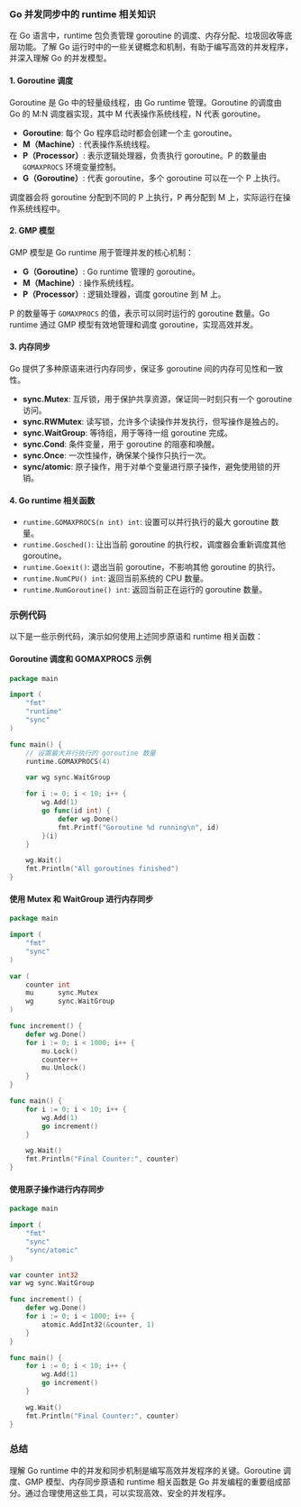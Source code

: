 ### Go 并发同步中的 runtime 相关知识

在 Go 语言中，runtime 包负责管理 goroutine 的调度、内存分配、垃圾回收等底层功能。了解 Go 运行时中的一些关键概念和机制，有助于编写高效的并发程序，并深入理解 Go 的并发模型。

#### 1. Goroutine 调度

Goroutine 是 Go 中的轻量级线程，由 Go runtime 管理。Goroutine 的调度由 Go 的 M:N 调度器实现，其中 M 代表操作系统线程，N 代表 goroutine。

- **Goroutine**: 每个 Go 程序启动时都会创建一个主 goroutine。
- **M（Machine）**: 代表操作系统线程。
- **P（Processor）**: 表示逻辑处理器，负责执行 goroutine。P 的数量由 `GOMAXPROCS` 环境变量控制。
- **G（Goroutine）**: 代表 goroutine，多个 goroutine 可以在一个 P 上执行。

调度器会将 goroutine 分配到不同的 P 上执行，P 再分配到 M 上，实际运行在操作系统线程中。

#### 2. GMP 模型

GMP 模型是 Go runtime 用于管理并发的核心机制：

- **G（Goroutine）**: Go runtime 管理的 goroutine。
- **M（Machine）**: 操作系统线程。
- **P（Processor）**: 逻辑处理器，调度 goroutine 到 M 上。

P 的数量等于 `GOMAXPROCS` 的值，表示可以同时运行的 goroutine 数量。Go runtime 通过 GMP 模型有效地管理和调度 goroutine，实现高效并发。

#### 3. 内存同步

Go 提供了多种原语来进行内存同步，保证多 goroutine 间的内存可见性和一致性。

- **sync.Mutex**: 互斥锁，用于保护共享资源，保证同一时刻只有一个 goroutine 访问。
- **sync.RWMutex**: 读写锁，允许多个读操作并发执行，但写操作是独占的。
- **sync.WaitGroup**: 等待组，用于等待一组 goroutine 完成。
- **sync.Cond**: 条件变量，用于 goroutine 的阻塞和唤醒。
- **sync.Once**: 一次性操作，确保某个操作只执行一次。
- **sync/atomic**: 原子操作，用于对单个变量进行原子操作，避免使用锁的开销。

#### 4. Go runtime 相关函数

- `runtime.GOMAXPROCS(n int) int`: 设置可以并行执行的最大 goroutine 数量。
- `runtime.Gosched()`: 让出当前 goroutine 的执行权，调度器会重新调度其他 goroutine。
- `runtime.Goexit()`: 退出当前 goroutine，不影响其他 goroutine 的执行。
- `runtime.NumCPU() int`: 返回当前系统的 CPU 数量。
- `runtime.NumGoroutine() int`: 返回当前正在运行的 goroutine 数量。

### 示例代码

以下是一些示例代码，演示如何使用上述同步原语和 runtime 相关函数：

#### Goroutine 调度和 GOMAXPROCS 示例

```go
package main

import (
	"fmt"
	"runtime"
	"sync"
)

func main() {
	// 设置最大并行执行的 goroutine 数量
	runtime.GOMAXPROCS(4)

	var wg sync.WaitGroup

	for i := 0; i < 10; i++ {
		wg.Add(1)
		go func(id int) {
			defer wg.Done()
			fmt.Printf("Goroutine %d running\n", id)
		}(i)
	}

	wg.Wait()
	fmt.Println("All goroutines finished")
}
```

#### 使用 Mutex 和 WaitGroup 进行内存同步

```go
package main

import (
	"fmt"
	"sync"
)

var (
	counter int
	mu      sync.Mutex
	wg      sync.WaitGroup
)

func increment() {
	defer wg.Done()
	for i := 0; i < 1000; i++ {
		mu.Lock()
		counter++
		mu.Unlock()
	}
}

func main() {
	for i := 0; i < 10; i++ {
		wg.Add(1)
		go increment()
	}

	wg.Wait()
	fmt.Println("Final Counter:", counter)
}
```

#### 使用原子操作进行内存同步

```go
package main

import (
	"fmt"
	"sync"
	"sync/atomic"
)

var counter int32
var wg sync.WaitGroup

func increment() {
	defer wg.Done()
	for i := 0; i < 1000; i++ {
		atomic.AddInt32(&counter, 1)
	}
}

func main() {
	for i := 0; i < 10; i++ {
		wg.Add(1)
		go increment()
	}

	wg.Wait()
	fmt.Println("Final Counter:", counter)
}
```

### 总结

理解 Go runtime 中的并发和同步机制是编写高效并发程序的关键。Goroutine 调度、GMP 模型、内存同步原语和 runtime 相关函数是 Go 并发编程的重要组成部分。通过合理使用这些工具，可以实现高效、安全的并发程序。